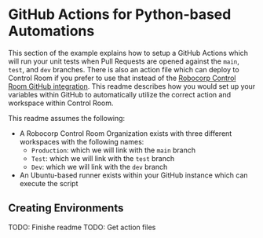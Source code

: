 # GitHub Actions for Python-based Automations

This section of the example explains how to setup a GitHub Actions which will run your unit tests when Pull Requests are opened against the `main`, `test`, and `dev` branches. There is also an action file which can deploy to Control Room if you prefer to use that instead of the [Robocorp Control Room GitHub integration](https://robocorp.com/docs/control-room/technical-architecture-and-security/version-control). This readme describes how you would set up your variables within GitHub to automatically utilize the correct action and workspace within Control Room.

This readme assumes the following:

* A Robocorp Control Room Organization exists with three different workspaces with the following names:
    * `Production`: which we will link with the `main` branch
    * `Test`: which we will link with the `test` branch
    * `Dev`: which we will link with the `dev` branch
* An Ubuntu-based runner exists within your GitHub instance which can execute the script

## Creating Environments

TODO: Finishe readme
TODO: Get action files